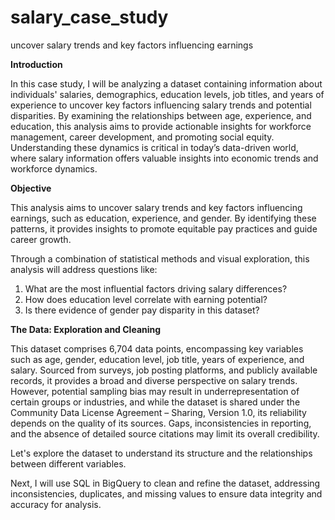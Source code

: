 # salary_case_study
uncover salary trends and key factors influencing earnings

**Introduction**

In this case study, I will be analyzing a dataset containing information about individuals' salaries, demographics, education levels, job titles, and years of experience to uncover key factors influencing salary trends and potential disparities. By examining the relationships between age, experience, and education, this analysis aims to provide actionable insights for workforce management, career development, and promoting social equity. Understanding these dynamics is critical in today’s data-driven world, where salary information offers valuable insights into economic trends and workforce dynamics.

**Objective**

This analysis aims to uncover salary trends and key factors influencing earnings, such as education, experience, and gender. By identifying these patterns, it provides insights to promote equitable pay practices and guide career growth.

Through a combination of statistical methods and visual exploration, this analysis will address questions like:
  1.	What are the most influential factors driving salary differences?
  2.	How does education level correlate with earning potential?
  3.	Is there evidence of gender pay disparity in this dataset?

**The Data: Exploration and Cleaning**

This dataset comprises 6,704 data points, encompassing key variables such as age, gender, education level, job title, years of experience, and salary. Sourced from surveys, job posting platforms, and publicly available records, it provides a broad and diverse perspective on salary trends. However, potential sampling bias may result in underrepresentation of certain groups or industries, and while the dataset is shared under the Community Data License Agreement – Sharing, Version 1.0, its reliability depends on the quality of its sources. Gaps, inconsistencies in reporting, and the absence of detailed source citations may limit its overall credibility.

Let's explore the dataset to understand its structure and the relationships between different variables.



Next, I will use SQL in BigQuery to clean and refine the dataset, addressing inconsistencies, duplicates, and missing values to ensure data integrity and accuracy for analysis.

